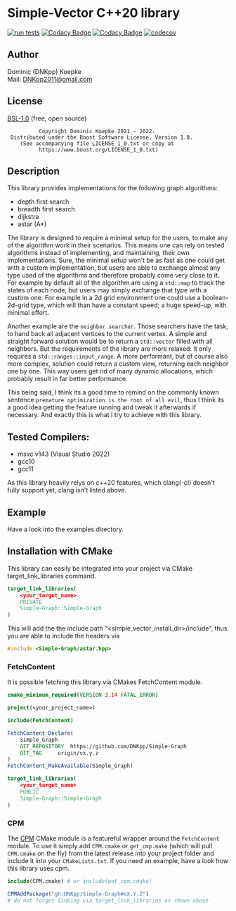 # Simple-Vector C++20 library

[![run tests](https://github.com/DNKpp/Simple-Graph/actions/workflows/run_tests.yml/badge.svg)](https://github.com/DNKpp/Simple-Graph/actions/workflows/run_tests.yml)
[![Codacy Badge](https://app.codacy.com/project/badge/Grade/800b2ba82cd047b5b2c53387750dec87)](https://www.codacy.com/gh/DNKpp/Simple-Graph/dashboard?utm_source=github.com&amp;utm_medium=referral&amp;utm_content=DNKpp/Simple-Graph&amp;utm_campaign=Badge_Grade)
[![Codacy Badge](https://app.codacy.com/project/badge/Coverage/800b2ba82cd047b5b2c53387750dec87)](https://www.codacy.com/gh/DNKpp/Simple-Graph/dashboard?utm_source=github.com&utm_medium=referral&utm_content=DNKpp/Simple-Graph&utm_campaign=Badge_Coverage)
[![codecov](https://codecov.io/gh/DNKpp/Simple-Graph/branch/master/graph/badge.svg?token=CIJMPLQCMA)](https://codecov.io/gh/DNKpp/Simple-Graph)

## Author
Dominic (DNKpp) Koepke  
Mail: [DNKpp2011@gmail.com](mailto:dnkpp2011@gmail.com)

## License

[BSL-1.0](https://github.com/DNKpp/Simple-Log/blob/master/LICENSE_1_0.txt) (free, open source)

```text
          Copyright Dominic Koepke 2021 - 2022.
 Distributed under the Boost Software License, Version 1.0.
    (See accompanying file LICENSE_1_0.txt or copy at
          https://www.boost.org/LICENSE_1_0.txt)
```

## Description
This library provides implementations for the following graph algorithms:
*   depth first search
*   breadth first search
*   dijkstra
*   astar (A*)

The library is designed to require a minimal setup for the users, to make any of the algorithm work in their scenarios. This means one can rely on tested algorithms instead of implementing, and maintaining, their own implementations.
Sure, the minimal setup won't be as fast as one could get with a custom implementation, but users are able to exchange almost any type used of the algorithms and therefore probably come very close to it.
For example by default all of the algorithm are using a ``std::map`` to track the states of each node, but users may simply exchange that type with a custom one. For example in a 2d grid environment one could use a boolean-2d-grid type,
which will than have a constant speed; a huge speed-up, with minimal effort.

Another example are the ``neighbor searcher``. Those searchers have the task, to hand back all adjacent vertices to the current vertex. A simple and straight forward solution would be to return a ``std::vector`` filled with all neighbors. But the requirements of the
library are more relaxed: It only requires a ``std::ranges::input_range``. A more performant, but of course also more complex, solution could return a custom view, returning each neighbor one by one. This way users get rid of many dynamic allocations, which probably
result in far better performance.

This being said, I think its a good time to remind on the commonly known sentence ``premature optimization is the root of all evil``, thus I think its a good idea getting the feature running and tweak it afterwards if necessary. And exactly this is what I try to
achieve with this library.


## Tested Compilers:
*   msvc v143 (Visual Studio 2022)
*   gcc10
*   gcc11

As this library heavily relys on c++20 features, which clang(-cl) doesn't fully support yet, clang isn't listed above.

## Example
Have a look into the examples directory.

## Installation with CMake
This library can easily be integrated into your project via CMake target_link_libraries command.

```cmake
target_link_libraries(
	<your_target_name>
	PRIVATE
	Simple-Graph::Simple-Graph
)
```
This will add the the include path "<simple_vector_install_dir>/include", thus you are able to include the headers via
```cpp
#include <Simple-Graph/astar.hpp>
```

### FetchContent
It is possible fetching this library via CMakes FetchContent module.

```cmake
cmake_minimum_required(VERSION 3.14 FATAL_ERROR)

project(<your_project_name>)

include(FetchContent)

FetchContent_Declare(
	Simple_Graph
	GIT_REPOSITORY	https://github.com/DNKpp/Simple-Graph
	GIT_TAG		origin/vx.y.z
)
FetchContent_MakeAvailable(Simple_Graph)

target_link_libraries(
	<your_target_name>
	PUBLIC
	Simple-Graph::Simple-Graph
)
```

### CPM
The [CPM](https://github.com/cpm-cmake/CPM.cmake) CMake module is a featureful wrapper around the ``FetchContent`` module. To use it simply add ``CPM.cmake`` or ``get_cmp.make`` (which will pull ``CPM.cmake`` on the fly)
from the latest release into your project folder and include it into your ``CMakeLists.txt``. If you need an example, have a look how this library uses cpm.

```cmake
include(CPM.cmake) # or include(get_cpm.cmake)

CPMAddPackage("gh:DNKpp/Simple-Graph#vX.Y.Z")
# do not forget linking via target_link_libraries as shown above
```

